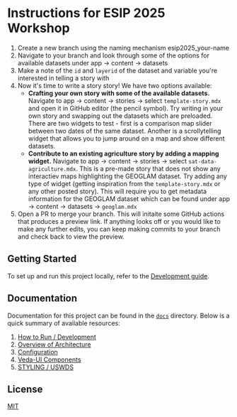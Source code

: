 # Instructions for ESIP 2025 Workshop
1. Create a new branch using the naming mechanism esip2025_your-name
2. Navigate to your branch and look through some of the options for available datasets under app -> content -> datasets
3. Make a note of the ```id``` and ```layerid``` of the dataset and variable you're interested in telling a story with
4. Now it's time to write a story story! We have two options available:
   - **Crafting your own story with some of the available datasets.** Navigate to app -> content -> stories -> select ```template-story.mdx``` and open it in GitHub editor (the pencil symbol). Try writing in your own story and swapping out the datasets which are preloaded. There are two widgets to test - first is a comparison map slider between two dates of the same dataset. Another is a scrollytelling widget that allows you to jump around on a map and show different datasets.
   - **Contribute to an existing agriculture story by adding a mapping widget.** Navigate to app -> content -> stories -> select ```sat-data-agriculture.mdx```. This is a pre-made story that does not show any interactiev maps highlighting the GEOGLAM dataset. Try adding any type of widget (getting inspiration from the ```template-story.mdx``` or any other posted story). This will require you to get metadata information for the GEOGLAM dataset which can be found under app -> content -> datasets -> ```geoglam.mdx```
5. Open a PR to merge your branch. This will initaite some GitHub actions that produces a preview link. If anything looks off or you would like to make any further edits, you can keep making commits to your branch and check back to view the preview. 


## Getting Started

To set up and run this project locally, refer to the [Development guide](./docs/DEVELOPMENT.md).

## Documentation

Documentation for this project can be found in the [`docs`](./docs) directory. Below is a quick summary of available resources:

1. [How to Run / Development](./docs/DEVELOPMENT.md)
2. [Overview of Architecture](./docs/ARCHITECTURE_OVERVIEW.md)
3. [Configuration](./docs/CONFIGURATION.md)
4. [Veda-UI Components](./docs/VEDA_UI_COMPONENTS.md)
5. [STYLING / USWDS](./docs/STYLING.md)

## License

[MIT](LICENSE)
